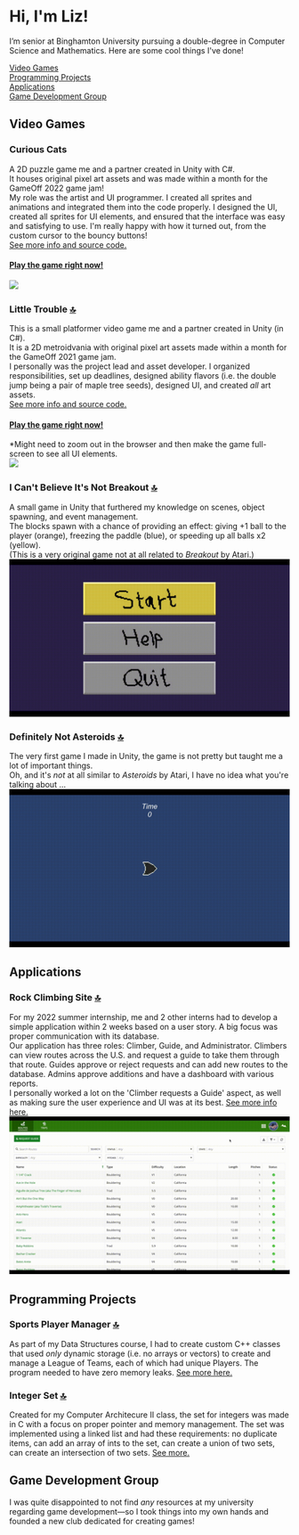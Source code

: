 # Hi, I'm Liz!
I’m senior at Binghamton University pursuing a double-degree in Computer Science and Mathematics. Here are some cool things I've done!

[Video Games](#video-games) <br/>
[Programming Projects](#programming-projects) <br/>
[Applications](#applications) <br/>
[Game Development Group](#game-development-group) </br>

## Video Games
### Curious Cats
A 2D puzzle game me and a partner created in Unity with C#. 
<br/>It houses original pixel art assets and was made within a month for the GameOff 2022 game jam!
<br/>My role was the artist and UI programmer. I created all sprites and animations and integrated them into the code properly. I designed the UI, created all sprites for UI elements, and ensured that the interface was easy and satisfying to use. I'm really happy with how it turned out, from the custom cursor to the bouncy buttons!
<br/> [See more info and source code.](https://github.com/E-Potapova/GameOff2022)
#### [Play the game right now!](https://e-potapova.itch.io/curious-cats) 
![](curious_cats.gif)

### Little Trouble [:top:](#hi-im-liz)
This is a small platformer video game me and a partner created in Unity (in C#). 
<br/>It is a 2D metroidvania with original pixel art assets made within a month for the GameOff 2021 game jam.
<br/> I personally was the project lead and asset developer. I organized responsibilities, set up deadlines, designed ability flavors (i.e. the double jump being a pair of maple tree seeds), designed UI, and created *all* art assets.
<br/> [See more info and source code.](https://github.com/E-Potapova/GameOff2021)
#### [Play the game right now!](https://e-potapova.itch.io/little-trouble) 
*Might need to zoom out in the browser and then make the game full-screen to see all UI elements.
<br/>![](little_trouble.gif)

### I Can't Believe It's Not Breakout [:top:](#hi-im-liz)
A small game in Unity that furthered my knowledge on scenes, object spawning, and event management.
<br/> The blocks spawn with a chance of providing an effect: giving +1 ball to the player (orange), freezing the paddle (blue), or speeding up all balls x2 (yellow).
<br/> (This is a very original game not at all related to *Breakout* by Atari.)
<br/>![](breakout.gif)

### Definitely Not Asteroids [:top:](#hi-im-liz)
The very first game I made in Unity, the game is not pretty but taught me a lot of important things.
<br/> Oh, and it's *not* at all similar to *Asteroids* by Atari, I have no idea what you're talking about ... 
<br/>![](asteroids.gif)

## Applications
### Rock Climbing Site [:top:](#hi-im-liz)
For my 2022 summer internship, me and 2 other interns had to develop a simple application within 2 weeks based on a user story. A big focus was proper communication with its database.
<br/> Our application has three roles: Climber, Guide, and Administrator. Climbers can view routes across the U.S. and request a guide to take them through that route. Guides approve or reject requests and can add new routes to the database. Admins approve additions and have a dashboard with various reports.
<br/> I personally worked a lot on the 'Climber requests a Guide' aspect, as well as making sure the user experience and UI was at its best.
[See more info here.](Internship%20Site/) <br/>
![](Internship%20Site/media/all_roles.gif)

## Programming Projects
### Sports Player Manager [:top:](#hi-im-liz)
As part of my Data Structures course, I had to create custom C++ classes that used *only* dynamic storage (i.e. no arrays or vectors) to create and manage a League of Teams, each of which had unique Players. The program needed to have zero memory leaks.
[See more here.](Player%20Manager/)

### Integer Set [:top:](#hi-im-liz)
Created for my Computer Architecure II class, the set for integers was made in C with a focus on proper pointer and memory management. The set was implemented using a linked list and had these requirements: no duplicate items, can add an array of ints to the set, can create a union of two sets, can create an intersection of two sets.
[See more.](Integer%20Set/)

## Game Development Group 
I was quite disappointed to not find *any* resources at my university regarding game development—so I took things into my own hands and founded a new club dedicated for creating games!

